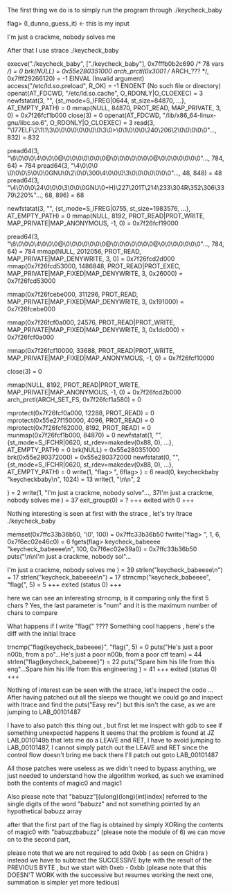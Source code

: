 The first thing we do is to simply run the program through
./keycheck_baby

flag> (I_dunno_guess_it) <- this is my input


I'm just a crackme, nobody solves me

After that I use
strace ./keycheck_baby

execve("./keycheck_baby", ["./keycheck_baby"], 0x7fffb0b2c690 /* 78 vars */) = 0
brk(NULL) = 0x55e280351000
arch_prctl(0x3001 /* ARCH_??? */, 0x7fff29266120) = -1 EINVAL (Invalid argument)
access("/etc/ld.so.preload", R_OK) = -1 ENOENT (No such file or directory)
openat(AT_FDCWD, "/etc/ld.so.cache", O_RDONLY|O_CLOEXEC) = 3
newfstatat(3, "", {st_mode=S_IFREG|0644, st_size=84870, ...}, AT_EMPTY_PATH) = 0
mmap(NULL, 84870, PROT_READ, MAP_PRIVATE, 3, 0) = 0x7f26fcf1b000
close(3)                                = 0
openat(AT_FDCWD, "/lib/x86_64-linux-gnu/libc.so.6", O_RDONLY|O_CLOEXEC) = 3
read(3, "\177ELF\2\1\1\3\0\0\0\0\0\0\0\0\3\0>\0\1\0\0\0\240\206\2\0\0\0\0\0"..., 832) = 832

pread64(3, "\6\0\0\0\4\0\0\0@\0\0\0\0\0\0\0@\0\0\0\0\0\0\0@\0\0\0\0\0\0\0"..., 784, 64) = 784
pread64(3, "\4\0\0\0 \0\0\0\5\0\0\0GNU\0\2\0\0\300\4\0\0\0\3\0\0\0\0\0\0\0"..., 48, 848) = 48
pread64(3, "\4\0\0\0\24\0\0\0\3\0\0\0GNU\0+H)\227\201T\214\233\304R\352\306\3379\220%"..., 68, 896) = 68

newfstatat(3, "", {st_mode=S_IFREG|0755, st_size=1983576, ...}, AT_EMPTY_PATH) = 0
mmap(NULL, 8192, PROT_READ|PROT_WRITE, MAP_PRIVATE|MAP_ANONYMOUS, -1, 0) = 0x7f26fcf19000

pread64(3, "\6\0\0\0\4\0\0\0@\0\0\0\0\0\0\0@\0\0\0\0\0\0\0@\0\0\0\0\0\0\0"..., 784, 64) = 784
mmap(NULL, 2012056, PROT_READ, MAP_PRIVATE|MAP_DENYWRITE, 3, 0) = 0x7f26fcd2d000
mmap(0x7f26fcd53000, 1486848, PROT_READ|PROT_EXEC, MAP_PRIVATE|MAP_FIXED|MAP_DENYWRITE, 3, 0x26000) = 0x7f26fcd53000

mmap(0x7f26fcebe000, 311296, PROT_READ, MAP_PRIVATE|MAP_FIXED|MAP_DENYWRITE, 3, 0x191000) = 0x7f26fcebe000

mmap(0x7f26fcf0a000, 24576, PROT_READ|PROT_WRITE, MAP_PRIVATE|MAP_FIXED|MAP_DENYWRITE, 3, 0x1dc000) = 0x7f26fcf0a000

mmap(0x7f26fcf10000, 33688, PROT_READ|PROT_WRITE, MAP_PRIVATE|MAP_FIXED|MAP_ANONYMOUS, -1, 0) = 0x7f26fcf10000

close(3)                                = 0

mmap(NULL, 8192, PROT_READ|PROT_WRITE, MAP_PRIVATE|MAP_ANONYMOUS, -1, 0) = 0x7f26fcd2b000
arch_prctl(ARCH_SET_FS, 0x7f26fcf1a580) = 0

mprotect(0x7f26fcf0a000, 12288, PROT_READ) = 0
mprotect(0x55e27f150000, 4096, PROT_READ) = 0
mprotect(0x7f26fcf62000, 8192, PROT_READ) = 0
munmap(0x7f26fcf1b000, 84870)           = 0
newfstatat(1, "", {st_mode=S_IFCHR|0620, st_rdev=makedev(0x88, 0), ...}, AT_EMPTY_PATH) = 0
brk(NULL)                               = 0x55e280351000
brk(0x55e280372000)                     = 0x55e280372000
newfstatat(0, "", {st_mode=S_IFCHR|0620, st_rdev=makedev(0x88, 0), ...}, AT_EMPTY_PATH) = 0
write(1, "flag> ", 6flag> )                   = 6
read(0, keycheckbaby
"keycheckbaby\n", 1024)         = 13
write(1, "\n\n", 2

)                     = 2
write(1, "I'm just a crackme, nobody solve"..., 37I'm just a crackme, nobody solves me
) = 37
exit_group(0)                           = ?
+++ exited with 0 +++

Nothing interesting is seen at first with the strace , let's try
ltrace ./keycheck_baby

  memset(0x7ffc33b36b50, '\0', 100)            = 0x7ffc33b36b50
  fwrite("flag> ", 1, 6, 0x7f6ec02e46c0)       = 6
  fgets(flag> keycheck_babeeee
  "keycheck_babeeee\n", 100, 0x7f6ec02e39a0) = 0x7ffc33b36b50
  puts("\n\nI'm just a crackme, nobody sol"...

  I'm just a crackme, nobody solves me  ) = 39
  strlen("keycheck_babeeee\n")                 = 17
  strlen("keycheck_babeeee\n")                 = 17
  strncmp("keycheck_babeeee", "flag{", 5)      = 5
  +++ exited (status 0) +++

here we can see an interesting strncmp, is it comparing only the first 5 chars ? Yes, the last parameter
is "num" and it is the maximum number of chars to compare

What happens if I write "flag{" ???? Something cool happens , here's the diff with the initial ltrace

  trncmp("flag{keycheck_babeeee}", "flag{", 5) = 0
  puts("He's just a poor n00b, from a po"...He's just a poor n00b, from a poor ctf team)  = 44
  strlen("flag{keycheck_babeeee}")             = 22
  puts("Spare him his life from this eng"...Spare him his life from this engineering )  = 41
+++ exited (status 0) +++

Nothing of interest can be seen with the strace, let's inspect the code
...
After having patched out all the sleeps we thought we could go and inspect with ltrace and find the puts("Easy rev") but this isn't the case, as we are jumping to LAB_00101487

I have to also patch this thing out , but first let me inspect with gdb to see if something unexpected happens
It seems that the problem is found at
JZ LAB_0010149b that lets me do a LEAVE and RET,
I have to avoid jumping to LAB_00101487, I cannot simply patch out the LEAVE and RET since the control flow doesn't bring me back there
I'll patch out
goto LAB_00101487

All those patches were useless as we didn't need to bypass anything, we just needed to understand how the algorithm worked, as such we examined both the contents of magic0 and magic1

Also please note that "babuzz"[(ulong)(long)(int)index] referred to the single digits of the word "babuzz" and not something pointed by an hypothetical babuzz array

after that the first part of the flag is obtained by simply XORing the contents of magic0 with "babuzzbabuzz" (please note the module of 6)  we can move on to the second part,

please note that we are not required to add 0xbb ( as seen on Ghidra ) instead we have to subtract
the SUCCESSIVE byte with the result of the PREVIOUS BYTE , but we start with 0xeb - 0xbb
(please note that this DOESN'T WORK with the successive but resumes working the next one, summation is simpler yet more tedious)
